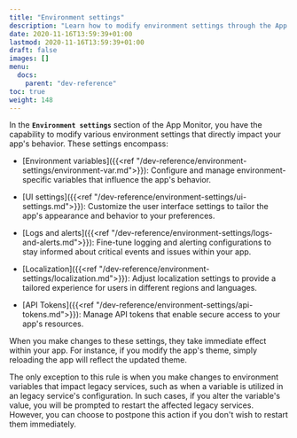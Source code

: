 ```yaml
---
title: "Environment settings"
description: "Learn how to modify environment settings through the App Monitor and understand their immediate impact on your running app."
date: 2020-11-16T13:59:39+01:00
lastmod: 2020-11-16T13:59:39+01:00
draft: false
images: []
menu:
  docs:
    parent: "dev-reference"
toc: true
weight: 148
---
```


In the **`Environment settings`** section of the App Monitor, you have the capability to modify various environment settings that directly impact your app's behavior. These settings encompass:

- [Environment variables]({{<ref "/dev-reference/environment-settings/environment-var.md">}}): Configure and manage environment-specific variables that influence the app's behavior.

- [UI settings]({{<ref "/dev-reference/environment-settings/ui-settings.md">}}): Customize the user interface settings to tailor the app's appearance and behavior to your preferences.

- [Logs and alerts]({{<ref "/dev-reference/environment-settings/logs-and-alerts.md">}}): Fine-tune logging and alerting configurations to stay informed about critical events and issues within your app.

- [Localization]({{<ref "/dev-reference/environment-settings/localization.md">}}): Adjust localization settings to provide a tailored experience for users in different regions and languages.

- [API Tokens]({{<ref "/dev-reference/environment-settings/api-tokens.md">}}): Manage API tokens that enable secure access to your app's resources.

When you make changes to these settings, they take immediate effect within your app. For instance, if you modify the app's theme, simply reloading the app will reflect the updated theme.

The only exception to this rule is when you make changes to environment variables that impact legacy services, such as when a variable is utilized in an legacy service's configuration. In such cases, if you alter the variable's value, you will be prompted to restart the affected legacy services. However, you can choose to postpone this action if you don't wish to restart them immediately.
